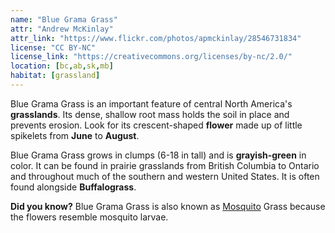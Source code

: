 ```yaml
---
name: "Blue Grama Grass"
attr: "Andrew McKinlay"
attr_link: "https://www.flickr.com/photos/apmckinlay/28546731834"
license: "CC BY-NC"
license_link: "https://creativecommons.org/licenses/by-nc/2.0/"
location: [bc,ab,sk,mb]
habitat: [grassland]
---
```

Blue Grama Grass is an important feature of central North America's **grasslands**. Its dense, shallow root mass holds the soil in place and prevents erosion. Look for its crescent-shaped **flower** made up of little spikelets from **June** to **August**.

Blue Grama Grass grows in clumps (6-18 in tall) and is **grayish-green** in color. It can be found in prairie grasslands from British Columbia to Ontario and throughout much of the southern and western United States. It is often found alongside **Buffalograss**.

**Did you know?** Blue Grama Grass is also known as [Mosquito](/insects/mosquito/) Grass because the flowers resemble mosquito larvae.
